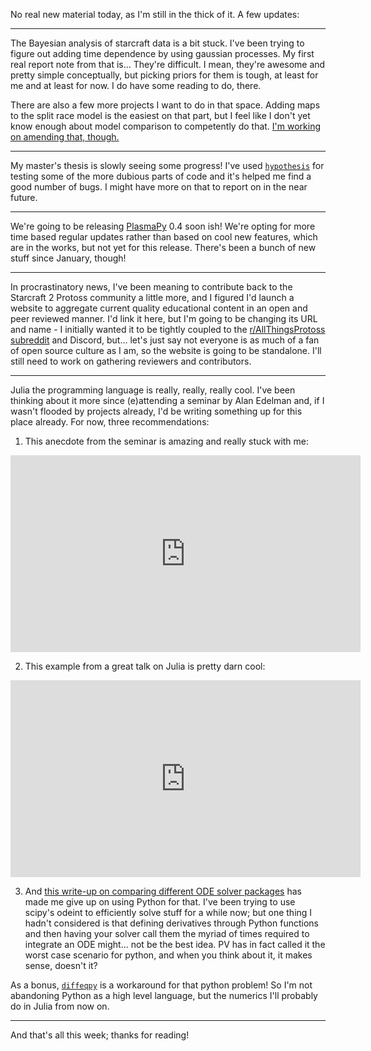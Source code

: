 <!--
.. title: Short updates: Bayes, Master's, PlasmaPy, Protoss, Julia
.. slug: short-updates-bayes-masters-plasmapy-protoss-julia
.. date: 2020-07-11 20:28:28 UTC+02:00
.. tags: plasmapy, bayes, julia, masters thesis
.. category: status
.. link: 
.. description: 
.. type: text
-->

No real new material today, as I'm still in the thick of it. A few updates:

<!-- TEASER_END -->

---

The Bayesian analysis of starcraft data is a bit stuck. I've been trying to
figure out adding time dependence by using gaussian processes. My first real
report note from that is... They're difficult. I mean, they're awesome and
pretty simple conceptually, but picking priors for them is tough, at least for
me and at least for now. I do have some reading to do, there.

There are also a few more projects I want to do in that space. Adding maps to
the split race model is the easiest on that part, but I feel like I don't yet
know enough about model comparison to competently do that. [I'm working on
amending that, though.](https://www.youtube.com/watch?v=bmWMdVQlzIA)

---

My master's thesis is slowly seeing some progress! I've used
[`hypothesis`](https://hypothesis.readthedocs.io/) for testing some of the more
dubious parts of code and it's helped me find a good number of bugs. I might
have more on that to report on in the near future.

---

We're going to be releasing [PlasmaPy](plasmapy.org/) 0.4 soon ish! We're
opting for more time based regular updates rather than based on cool new
features, which are in the works, but not yet for this release. There's been
a bunch of new stuff since January, though!

---

In procrastinatory news, I've been meaning to contribute back to the Starcraft
2 Protoss community a little more, and I figured I'd launch a website to
aggregate current quality educational content in an open and peer reviewed
manner. I'd link it here, but I'm going to be changing its URL and name - I
initially wanted it to be tightly coupled to the [r/AllThingsProtoss
subreddit](https://www.reddit.com/r/allthingsprotoss/) and Discord, but...
let's just say not everyone is as much of a fan of open source culture as I am,
so the website is going to be standalone. I'll still need to work on gathering
reviewers and contributors.

---

Julia the programming language is really, really, really cool. I've been
thinking about it more since (e)attending a seminar by Alan Edelman and, if I
wasn't flooded by projects already, I'd be writing something up for this place
already. For now, three recommendations:

1. This anecdote from the seminar is amazing and really stuck with me:  
<iframe width="560" height="315"
src="https://www.youtube.com/embed/fGgLrzalESY?start=3042" frameborder="0"
allow="accelerometer; autoplay; encrypted-media; gyroscope; picture-in-picture"
allowfullscreen></iframe>

2. This example from a great talk on Julia is pretty darn cool:  
<iframe width="560" height="315"
src="https://www.youtube-nocookie.com/embed/kc9HwsxE1OY?start=227"
frameborder="0" allow="accelerometer; autoplay; encrypted-media; gyroscope;
picture-in-picture" allowfullscreen></iframe>

3. And [this write-up on comparing different ODE solver
   packages](http://www.stochasticlifestyle.com/comparison-differential-equation-solver-suites-matlab-r-julia-python-c-fortran/)
   has made me give up on using Python for that. I've been trying to use
   scipy's odeint to efficiently solve stuff for a while now; but one thing I
   hadn't considered is that defining derivatives through Python functions and
   then having your solver call them the myriad of times required to integrate
   an ODE might... not be the best idea. PV has in fact called it the worst
   case scenario for python, and when you think about it, it makes sense,
   doesn't it?

As a bonus, [`diffeqpy`](https://github.com/SciML/diffeqpy) is a workaround for
that python problem! So I'm not abandoning Python as a high level language, but
the numerics I'll probably do in Julia from now on.

---

And that's all this week; thanks for reading!
